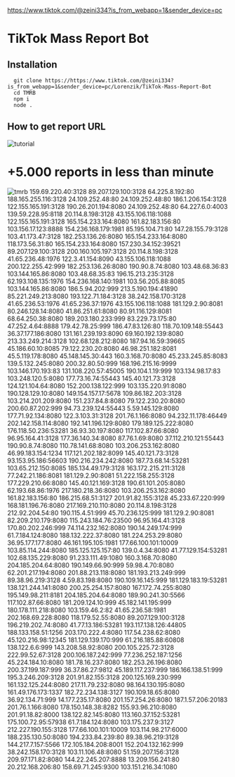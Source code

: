 https://www.tiktok.com/@zeini334?is_from_webapp=1&sender_device=pc

# TikTok Mass Report Bot

## Installation
```
  git clone https://https://www.tiktok.com/@zeini334?is_from_webapp=1&sender_device=pc/Lorenzik/TikTok-Mass-Report-Bot
  cd TMRB
  npm i
  node .
```

## How to get report URL
![tutorial](https://https://www.tiktok.com/@zeini334?is_from_webapp=1&sender_device=pc)

# +5.000 reports in less than minute
![tmrb](https://https://www.tiktok.com/@zeini334?is_from_webapp=1&sender_device=pc)
159.69.220.40:3128
89.207.129.100:3128
64.225.8.192:80
188.165.255.116:3128
24.109.252.48:80
24.109.252.48:80
186.1.206.154:3128
122.155.165.191:3128
190.26.201.194:8080
24.109.252.48:80
64.227.6.0:4003
139.59.228.95:8118
20.114.8.198:3128
43.155.106.118:1088
122.155.165.191:3128
165.154.233.164:8080
161.82.183.156:80
103.156.17.123:8888
154.236.168.179:1981
85.195.104.71:80
147.28.155.79:3128
103.41.173.47:3128
182.253.136.26:8080
165.154.233.164:8080
118.173.56.31:80
165.154.233.164:8080
157.230.34.152:39521
89.207.129.100:3128
200.160.105.197:3128
20.114.8.198:3128
41.65.236.48:1976
122.3.41.154:8090
43.155.106.118:1088
200.122.255.42:999
182.253.136.26:8080
190.90.8.74:8080
103.48.68.36:83
103.144.165.86:8080
103.48.68.35:83
196.15.213.235:3128
62.193.108.135:1976
154.236.168.140:1981
103.56.205.88:8085
103.144.165.86:8080
186.5.94.202:999
213.5.190.194:41890
85.221.249.213:8080
193.122.71.184:3128
38.242.158.170:3128
41.65.236.53:1976
41.65.236.37:1976
43.155.106.118:1088
181.129.2.90:8081
80.246.128.14:8080
41.86.251.61:8080
80.91.116.129:8081
68.64.250.38:8080
189.203.180.233:999
83.229.73.175:80
47.252.4.64:8888
179.42.78.25:999
186.47.83.126:80
118.70.109.148:55443
36.37.177.186:8080
131.161.239.193:8090
69.160.192.139:8080
213.33.249.214:3128
102.68.128.212:8080
187.94.16.59:39665
45.186.60.10:8085
79.122.230.20:8080
46.98.251.182:8081
45.5.119.178:8080
45.148.145.30:443
160.3.168.70:8080
45.233.245.85:8083
139.5.132.245:8080
200.32.80.50:999
168.196.215.16:9999
103.146.170.193:83
131.108.220.57:45005
190.104.1.19:999
103.134.98.17:83
103.248.120.5:8080
177.73.16.74:55443
145.40.121.73:3128
124.121.104.64:8080
152.200.138.122:999
103.135.220.91:8080
190.128.129.10:8080
149.154.157.17:5678
109.86.182.203:3128
103.214.201.209:8080
151.237.84.8:8080
79.122.230.20:8080
200.60.87.202:999
94.73.239.124:55443
5.59.145.129:8080
177.71.92.134:8080
122.3.103.31:3128
201.76.1.166:8080
94.232.11.178:46449
202.142.158.114:8080
192.141.196.129:8080
179.189.125.222:8080
176.118.50.236:53281
36.93.30.197:8080
117.102.87.66:8080
96.95.164.41:3128
177.36.140.34:8080
87.76.1.69:8080
37.112.210.121:55443
190.90.8.74:8080
110.78.141.68:8080
103.206.253.162:8080
46.99.183.154:1234
117.121.202.182:8099
145.40.121.73:3128
93.153.95.186:56603
190.216.234.242:8080
187.73.68.14:53281
103.65.212.150:8085
185.134.49.179:3128
163.172.215.211:3128
77.242.21.186:8081
181.129.2.90:8081
51.222.158.255:3128
177.229.210.66:8080
145.40.121.169:3128
190.61.101.205:8080
62.193.68.86:1976
217.180.218.36:8080
103.206.253.162:8080
161.82.183.156:80
186.215.68.51:3127
201.91.82.155:3128
45.233.67.220:999
168.181.196.76:8080
217.169.210.110:8080
20.114.8.198:3128
212.92.204.54:80
190.115.4.51:999
45.70.236.125:999
181.129.2.90:8081
82.209.210.179:8080
115.243.184.76:23500
96.95.164.41:3128
170.80.202.246:999
74.114.232.162:8080
190.14.249.174:999
61.7.184.124:8080
188.132.222.37:8080
181.224.253.29:8080
36.95.177.177:8080
46.161.195.105:1981
177.66.100.101:10009
103.85.114.244:8080
185.125.125.157:80
139.0.4.34:8080
41.77.129.154:53281
102.68.135.229:8080
91.233.111.49:1080
160.3.168.70:8080
204.185.204.64:8080
190.149.66.90:999
59.98.4.70:8080
62.201.217.194:8080
201.88.213.118:8080
181.193.213.249:999
89.38.96.219:3128
4.59.83.198:8080
190.109.16.145:999
181.129.183.19:53281
138.121.244.141:8080
200.25.254.157:8080
167.172.74.255:8080
195.149.98.211:8181
204.185.204.64:8080
189.90.241.30:5566
117.102.87.66:8080
181.209.124.10:999
45.182.141.195:999
180.178.111.218:8080
103.159.46.2:82
41.65.236.58:1981
202.168.69.228:8080
118.179.52.55:8080
89.207.129.100:3128
196.219.202.74:8080
41.77.13.186:53281
193.117.138.126:44805
188.133.158.51:1256
203.170.222.4:8080
117.54.238.62:8080
45.120.216.98:12345
181.129.139.170:999
61.216.185.88:60808
138.122.6.6:999
143.208.58.92:8080
200.105.225.72:3128
222.99.52.67:3128
200.106.187.242:999
77.236.252.187:1256
45.224.184.10:8080
181.78.16.237:8080
182.253.26.196:8080
200.37.199.187:999
36.37.86.27:9812
45.189.117.237:999
186.166.138.51:999
195.3.246.209:3128
201.91.82.155:3128
200.125.169.230:999
161.132.125.244:8080
217.11.79.232:8080
98.164.130.195:8080
161.49.176.173:1337
182.72.234.138:3127
190.109.18.65:8080
36.92.134.71:999
14.177.235.17:8080
201.157.254.26:8080
187.1.57.206:20183
201.76.1.166:8080
178.150.148.38:8282
155.93.96.210:8080
201.91.18.82:8000
138.122.82.145:8080
113.160.37.152:53281
175.100.72.95:57938
61.7.184.124:8080
103.175.237.9:3127
212.227.190.155:3128
177.66.100.101:10009
103.114.98.217:6000
188.235.130.50:8080
194.233.84.239:80
89.38.96.219:3128
144.217.7.157:5566
172.105.184.208:8001
152.204.132.162:999
38.242.158.170:3128
103.11.106.48:8080
51.159.207.156:3128
209.97.171.82:8080
144.22.245.207:8888
13.209.156.241:80
20.212.168.206:80
158.69.71.245:9300
103.151.216.34:1080
